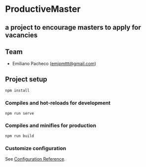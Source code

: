 # ProductiveMaster

## a project to encourage masters to apply for vacancies

## Team

- Emiliano Pacheco (emipmttt@gmail.com)

## Project setup
```
npm install
```

### Compiles and hot-reloads for development
```
npm run serve
```

### Compiles and minifies for production
```
npm run build
```

### Customize configuration
See [Configuration Reference](https://cli.vuejs.org/config/).
